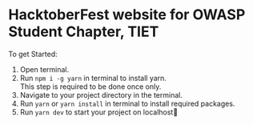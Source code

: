 # HacktoberFest website for OWASP Student Chapter, TIET

To get Started:
<ol>
  <li>Open terminal.</li>
  <li>Run <code>npm i -g yarn</code> in terminal to install yarn.<br/>This step is required to be done once only.</li>
  <li>Navigate to your project directory in the terminal.</li>
  <li>Run <code>yarn</code> or <code>yarn install</code> in terminal to install required packages.</li>
  <li>Run <code>yarn dev</code> to start your project on localhost🚀</li>
</ol>
